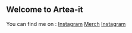 ## Welcome to Artea-it

You can find me on :
[Instagram](https://www.instagram.com/esteban.8/)
[Merch](https://perros.artea-it.com)
[Instagram](https://www.instagram.com/perrosmerch/)

